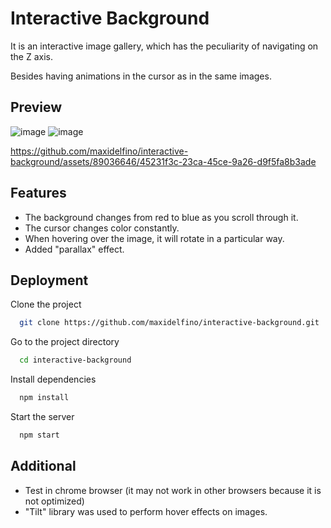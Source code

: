
# Interactive Background

It is an interactive image gallery, which has the peculiarity of navigating on the Z axis.

Besides having animations in the cursor as in the same images.


## Preview
![image](https://github.com/maxidelfino/interactive-background/assets/89036646/0d43642e-6b29-49ed-bfcd-4598605424be)
![image](https://github.com/maxidelfino/interactive-background/assets/89036646/c582266e-870d-41c2-bf0c-000e199952f3)

https://github.com/maxidelfino/interactive-background/assets/89036646/45231f3c-23ca-45ce-9a26-d9f5fa8b3ade





## Features

- The background changes from red to blue as you scroll through it.
- The cursor changes color constantly.
- When hovering over the image, it will rotate in a particular way.
- Added "parallax" effect.


## Deployment

Clone the project

```bash
  git clone https://github.com/maxidelfino/interactive-background.git
```

Go to the project directory

```bash
  cd interactive-background
```

Install dependencies

```bash
  npm install
```

Start the server

```bash
  npm start
```


## Additional

- Test in chrome browser (it may not work in other browsers because it is not optimized)
- "Tilt" library was used to perform hover effects on images.
